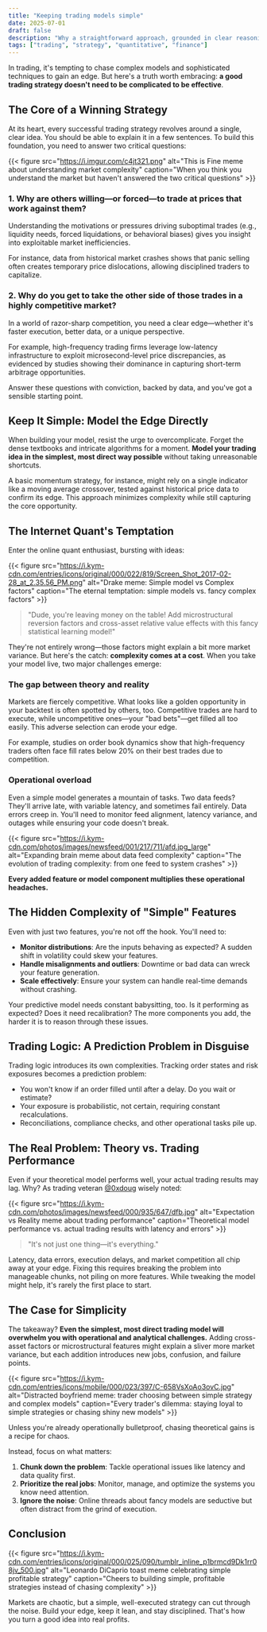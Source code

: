 ```yaml
---
title: "Keeping trading models simple"
date: 2025-07-01
draft: false
description: "Why a straightforward approach, grounded in clear reasoning and minimal complexity, can set you up for success in the chaotic, competitive world of markets."
tags: ["trading", "strategy", "quantitative", "finance"]
---
```


In trading, it's tempting to chase complex models and sophisticated techniques to gain an edge. But here's a truth worth embracing: **a good trading strategy doesn't need to be complicated to be effective**.

## The Core of a Winning Strategy

At its heart, every successful trading strategy revolves around a single, clear idea. You should be able to explain it in a few sentences. To build this foundation, you need to answer two critical questions:

{{< figure src="https://i.imgur.com/c4jt321.png" alt="This is Fine meme about understanding market complexity" caption="When you think you understand the market but haven't answered the two critical questions" >}}

### 1. Why are others willing—or forced—to trade at prices that work against them?

Understanding the motivations or pressures driving suboptimal trades (e.g., liquidity needs, forced liquidations, or behavioral biases) gives you insight into exploitable market inefficiencies.

For instance, data from historical market crashes shows that panic selling often creates temporary price dislocations, allowing disciplined traders to capitalize.

### 2. Why do you get to take the other side of those trades in a highly competitive market?

In a world of razor-sharp competition, you need a clear edge—whether it's faster execution, better data, or a unique perspective.

For example, high-frequency trading firms leverage low-latency infrastructure to exploit microsecond-level price discrepancies, as evidenced by studies showing their dominance in capturing short-term arbitrage opportunities.

Answer these questions with conviction, backed by data, and you've got a sensible starting point.

## Keep It Simple: Model the Edge Directly

When building your model, resist the urge to overcomplicate. Forget the dense textbooks and intricate algorithms for a moment. **Model your trading idea in the simplest, most direct way possible** without taking unreasonable shortcuts.

A basic momentum strategy, for instance, might rely on a single indicator like a moving average crossover, tested against historical price data to confirm its edge. This approach minimizes complexity while still capturing the core opportunity.

## The Internet Quant's Temptation

Enter the online quant enthusiast, bursting with ideas:

{{< figure src="https://i.kym-cdn.com/entries/icons/original/000/022/819/Screen_Shot_2017-02-28_at_2.35.56_PM.png" alt="Drake meme: Simple model vs Complex factors" caption="The eternal temptation: simple models vs. fancy complex factors" >}}

> "Dude, you're leaving money on the table! Add microstructural reversion factors and cross-asset relative value effects with this fancy statistical learning model!"

They're not entirely wrong—those factors might explain a bit more market variance. But here's the catch: **complexity comes at a cost**. When you take your model live, two major challenges emerge:

### The gap between theory and reality

Markets are fiercely competitive. What looks like a golden opportunity in your backtest is often spotted by others, too. Competitive trades are hard to execute, while uncompetitive ones—your "bad bets"—get filled all too easily. This adverse selection can erode your edge.

For example, studies on order book dynamics show that high-frequency traders often face fill rates below 20% on their best trades due to competition.

### Operational overload

Even a simple model generates a mountain of tasks. Two data feeds? They'll arrive late, with variable latency, and sometimes fail entirely. Data errors creep in. You'll need to monitor feed alignment, latency variance, and outages while ensuring your code doesn't break.

{{< figure src="https://i.kym-cdn.com/photos/images/newsfeed/001/217/711/afd.jpg_large" alt="Expanding brain meme about data feed complexity" caption="The evolution of trading complexity: from one feed to system crashes" >}}

**Every added feature or model component multiplies these operational headaches.**

## The Hidden Complexity of "Simple" Features

Even with just two features, you're not off the hook. You'll need to:

- **Monitor distributions**: Are the inputs behaving as expected? A sudden shift in volatility could skew your features.
- **Handle misalignments and outliers**: Downtime or bad data can wreck your feature generation.
- **Scale effectively**: Ensure your system can handle real-time demands without crashing.

Your predictive model needs constant babysitting, too. Is it performing as expected? Does it need recalibration? The more components you add, the harder it is to reason through these issues.

## Trading Logic: A Prediction Problem in Disguise

Trading logic introduces its own complexities. Tracking order states and risk exposures becomes a prediction problem:

- You won't know if an order filled until after a delay. Do you wait or estimate?
- Your exposure is probabilistic, not certain, requiring constant recalculations.
- Reconciliations, compliance checks, and other operational tasks pile up.

## The Real Problem: Theory vs. Trading Performance

Even if your theoretical model performs well, your actual trading results may lag. Why? As trading veteran [@0xdoug](https://twitter.com/0xdoug) wisely noted:

{{< figure src="https://i.kym-cdn.com/photos/images/newsfeed/000/935/647/dfb.jpg" alt="Expectation vs Reality meme about trading performance" caption="Theoretical model performance vs. actual trading results with latency and errors" >}}

> "It's not just one thing—it's everything."

Latency, data errors, execution delays, and market competition all chip away at your edge. Fixing this requires breaking the problem into manageable chunks, not piling on more features. While tweaking the model might help, it's rarely the first place to start.

## The Case for Simplicity

The takeaway? **Even the simplest, most direct trading model will overwhelm you with operational and analytical challenges.** Adding cross-asset factors or microstructural features might explain a sliver more market variance, but each addition introduces new jobs, confusion, and failure points.

{{< figure src="https://i.kym-cdn.com/entries/icons/mobile/000/023/397/C-658VsXoAo3ovC.jpg" alt="Distracted boyfriend meme: trader choosing between simple strategy and complex models" caption="Every trader's dilemma: staying loyal to simple strategies or chasing shiny new models" >}}

Unless you're already operationally bulletproof, chasing theoretical gains is a recipe for chaos.

Instead, focus on what matters:

1. **Chunk down the problem**: Tackle operational issues like latency and data quality first.
2. **Prioritize the real jobs**: Monitor, manage, and optimize the systems you know need attention.
3. **Ignore the noise**: Online threads about fancy models are seductive but often distract from the grind of execution.

## Conclusion

{{< figure src="https://i.kym-cdn.com/entries/icons/original/000/025/090/tumblr_inline_p1brmcd9Dk1rr08jv_500.jpg" alt="Leonardo DiCaprio toast meme celebrating simple profitable strategy" caption="Cheers to building simple, profitable strategies instead of chasing complexity" >}}

Markets are chaotic, but a simple, well-executed strategy can cut through the noise. Build your edge, keep it lean, and stay disciplined. That's how you turn a good idea into real profits.
